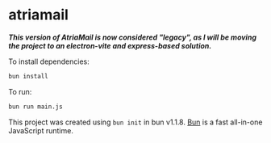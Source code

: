# atriamail

***This version of AtriaMail is now considered "legacy", as I will be moving the project to an electron-vite and express-based solution.***

To install dependencies:

```bash
bun install
```

To run:

```bash
bun run main.js
```

This project was created using `bun init` in bun v1.1.8. [Bun](https://bun.sh) is a fast all-in-one JavaScript runtime.
